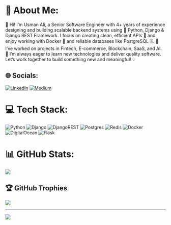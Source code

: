 # 💫 About Me:
👋 Hi! I’m Usman Ali, a Senior Software Engineer with 4+ years of experience designing and building scalable backend systems using 🐍 Python, Django & Django REST Framework. I focus on creating clean, efficient APIs 🚀 and enjoy working with Docker 🐳 and reliable databases like PostgreSQL 🗄️. 💼 I’ve worked on projects in Fintech, E-commerce, Blockchain, SaaS, and AI. 🌱 I’m always eager to learn new technologies and deliver quality software. Let’s work together to build something new and meaningful! 💡

## 🌐 Socials:
[![LinkedIn](https://img.shields.io/badge/LinkedIn-%230077B5.svg?logo=linkedin&logoColor=white)](https://linkedin.com/in/usmanali99) [![Medium](https://img.shields.io/badge/Medium-12100E?logo=medium&logoColor=white)](https://medium.com/@@usmanali.3099) 

# 💻 Tech Stack:
![Python](https://img.shields.io/badge/python-3670A0?style=for-the-badge&logo=python&logoColor=ffdd54) ![Django](https://img.shields.io/badge/django-%23092E20.svg?style=for-the-badge&logo=django&logoColor=white) ![DjangoREST](https://img.shields.io/badge/DJANGO-REST-ff1709?style=for-the-badge&logo=django&logoColor=white&color=ff1709&labelColor=gray) ![Postgres](https://img.shields.io/badge/postgres-%23316192.svg?style=for-the-badge&logo=postgresql&logoColor=white) ![Redis](https://img.shields.io/badge/redis-%23DD0031.svg?style=for-the-badge&logo=redis&logoColor=white) ![Docker](https://img.shields.io/badge/docker-%230db7ed.svg?style=for-the-badge&logo=docker&logoColor=white) ![DigitalOcean](https://img.shields.io/badge/DigitalOcean-%230167ff.svg?style=for-the-badge&logo=digitalOcean&logoColor=white) ![Flask](https://img.shields.io/badge/flask-%23000.svg?style=for-the-badge&logo=flask&logoColor=white)
# 📊 GitHub Stats:
![](https://nirzak-streak-stats.vercel.app/?user=UsmanAli99&theme=dark&hide_border=true)<br/>

## 🏆 GitHub Trophies
![](https://github-profile-trophy.vercel.app/?username=UsmanAli99&theme=radical&no-frame=false&no-bg=false&margin-w=4)

---
[![](https://visitcount.itsvg.in/api?id=UsmanAli99&icon=0&color=0)](https://visitcount.itsvg.in)

<!-- Proudly created with GPRM ( https://gprm.itsvg.in ) -->
